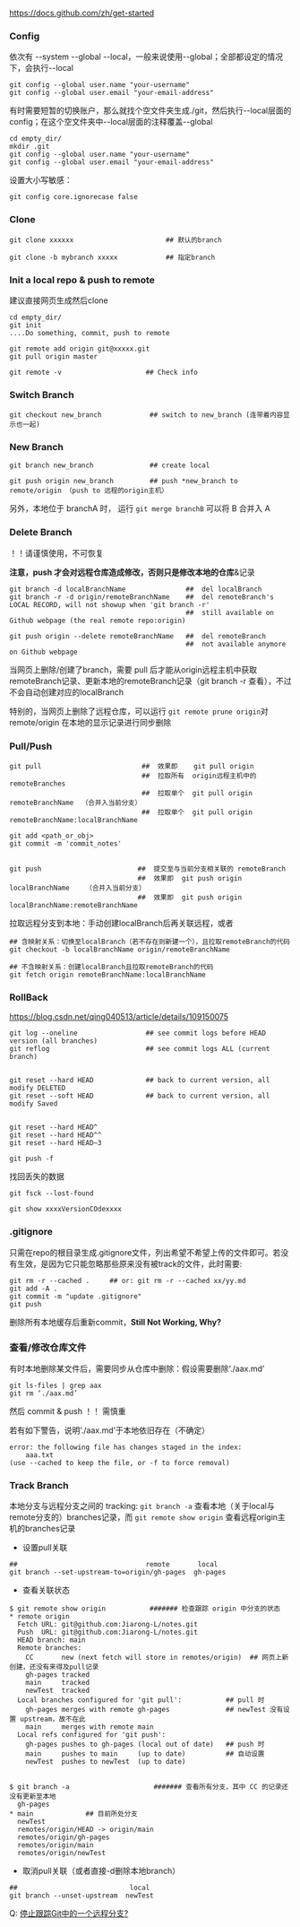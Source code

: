 
https://docs.github.com/zh/get-started

### Config
依次有 --system  --global --local，一般来说使用--global；全部都设定的情况下，会执行--local
```
git config --global user.name "your-username"
git config --global user.email "your-email-address"
```


有时需要短暂的切换账户，那么就找个空文件夹生成./git，然后执行--local层面的config；在这个空文件夹中--local层面的注释覆盖--global
```
cd empty_dir/
mkdir .git
git config --global user.name "your-username"
git config --global user.email "your-email-address"
```

设置大小写敏感：
```
git config core.ignorecase false
```



### Clone
```
git clone xxxxxx                       ## 默认的branch

git clone -b mybranch xxxxx            ## 指定branch
```

### Init a local repo & push to remote
建议直接网页生成然后clone
```
cd empty_dir/
git init
....Do something, commit, push to remote

git remote add origin git@xxxxx.git
git pull origin master

git remote -v                     ## Check info
```


### Switch Branch

```
git checkout new_branch            ## switch to new_branch (连带着内容显示也一起)
```


### New Branch

```
git branch new_branch              ## create local

git push origin new_branch         ## push *new_branch to remote/origin （push to 远程的origin主机）
```
另外，本地位于 branchA 时， 运行  ```git merge branchB``` 可以将 B 合并入 A


### Delete Branch
！！请谨慎使用，不可恢复    

**注意，push 才会对远程仓库造成修改，否则只是修改本地的仓库**&记录
```
git branch -d localBranchName               ##  del localBranch
git branch -r -d origin/remoteBranchName    ##  del remoteBranch's LOCAL RECORD, will not showup when 'git branch -r'
                                            ##  still available on Github webpage (the real remote repo:origin)

git push origin --delete remoteBranchName   ##  del remoteBranch
                                            ##  not available anymore on Github webpage
```

当网页上删除/创建了branch，需要 pull 后才能从origin远程主机中获取remoteBranch记录、更新本地的remoteBranch记录（git branch -r 查看），不过不会自动创建对应的localBranch

特别的，当网页上删除了远程仓库，可以运行 ```git remote prune origin```对 remote/origin 在本地的显示记录进行同步删除


### Pull/Push
```
git pull                         ##  效果即    git pull origin
                                 ##  拉取所有  origin远程主机中的remoteBranches
                                 ##  拉取单个  git pull origin remoteBranchName  （合并入当前分支）
                                 ##  拉取单个  git pull origin remoteBranchName:localBranchName

git add <path_or_obj>
git commit -m 'commit_notes'


git push                        ##  提交至与当前分支相关联的 remoteBranch
                                ##  效果即  git push origin localBranchName    （合并入当前分支）
                                ##  效果即  git push origin localBranchName:remoteBranchName
```

拉取远程分支到本地：手动创建localBranch后再关联远程，或者

```
## 含映射关系：切换至localBranch（若不存在则新建一个），且拉取remoteBranch的代码
git checkout -b localBranchName origin/remoteBranchName

## 不含映射关系：创建localBranch且拉取remoteBranch的代码
git fetch origin remoteBranchName:localBranchName
```



### RollBack
https://blog.csdn.net/qing040513/article/details/109150075
```
git log --oneline                 ## see commit logs before HEAD version (all branches)
git reflog                        ## see commit logs ALL (current branch)


git reset --hard HEAD             ## back to current version, all modify DELETED
git reset --soft HEAD             ## back to current version, all modify Saved


git reset --hard HEAD^
git reset --hard HEAD^^
git reset --hard HEAD~3

git push -f
```

找回丢失的数据
```
git fsck --lost-found

git show xxxxVersionCOdexxxx
```

### .gitignore
只需在repo的根目录生成.gitignore文件，列出希望不希望上传的文件即可。若没有生效，是因为它只能忽略那些原来没有被track的文件，此时需要:
```
git rm -r --cached .     ## or: git rm -r --cached xx/yy.md
git add -A .
git commit -m "update .gitignore"
git push
```
删除所有本地缓存后重新commit，**Still Not Working, Why?**


### 查看/修改仓库文件
有时本地删除某文件后，需要同步从仓库中删除：假设需要删除‘./aax.md’
```
git ls-files | grep aax
git rm ‘./aax.md’
```
然后 commit & push    ！！ 需慎重

若有如下警告，说明‘./aax.md’于本地依旧存在（不确定）
```
error: the following file has changes staged in the index:
    aaa.txt
(use --cached to keep the file, or -f to force removal)
```


### Track Branch

本地分支与远程分支之间的 tracking: ```git branch -a``` 查看本地（关于local与remote分支的）branches记录，而 ```git remote show origin``` 查看远程origin主机的branches记录

* 设置pull关联
```
##                                remote       local
git branch --set-upstream-to=origin/gh-pages  gh-pages
```

* 查看关联状态
```
$ git remote show origin           ####### 检查跟踪 origin 中分支的状态
* remote origin
  Fetch URL: git@github.com:Jiarong-L/notes.git
  Push  URL: git@github.com:Jiarong-L/notes.git
  HEAD branch: main
  Remote branches:
    CC       new (next fetch will store in remotes/origin)  ## 网页上新创建，还没有来得及pull记录
    gh-pages tracked
    main     tracked
    newTest  tracked
  Local branches configured for 'git pull':           ## pull 时
    gh-pages merges with remote gh-pages              ## newTest 没有设置 upstream，故不在此
    main     merges with remote main
  Local refs configured for 'git push':
    gh-pages pushes to gh-pages (local out of date)   ## push 时
    main     pushes to main     (up to date)          ## 自动设置
    newTest  pushes to newTest  (up to date)


$ git branch -a                     ####### 查看所有分支，其中 CC 的记录还没有更新至本地
  gh-pages
* main             ## 目前所处分支
  newTest
  remotes/origin/HEAD -> origin/main
  remotes/origin/gh-pages
  remotes/origin/main
  remotes/origin/newTest
```

* 取消pull关联（或者直接-d删除本地branch） 
```
##                            local
git branch --unset-upstream  newTest
```

Q: [停止跟踪Git中的一个远程分支?](https://cloud.tencent.com/developer/ask/sof/108969602/answer/133469378)








